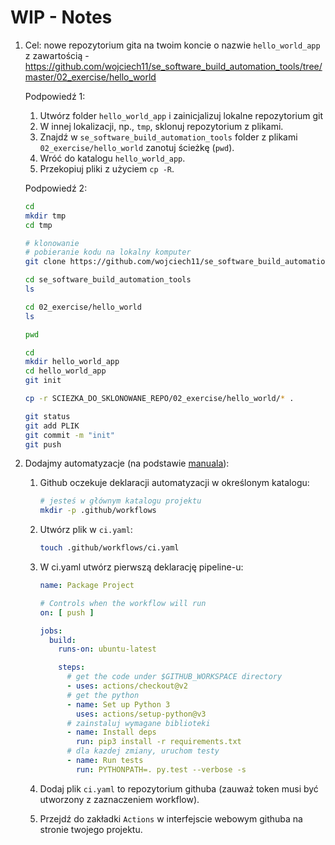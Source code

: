# WIP - Notes

1. Cel: nowe repozytorium gita na twoim koncie o nazwie `hello_world_app` z zawartością - https://github.com/wojciech11/se_software_build_automation_tools/tree/master/02_exercise/hello_world

   Podpowiedź 1:

   1. Utwórz folder `hello_world_app` i zainicjalizuj lokalne repozytorium git
   2. W innej lokalizacji, np., `tmp`, sklonuj repozytorium z plikami.
   3. Znajdź w `se_software_build_automation_tools` folder z plikami `02_exercise/hello_world` zanotuj ścieżkę (`pwd`).
   4. Wróć do katalogu `hello_world_app`.
   5. Przekopiuj pliki z użyciem `cp -R`.

   Podpowiedź 2:

   ```bash
   cd
   mkdir tmp
   cd tmp

   # klonowanie
   # pobieranie kodu na lokalny komputer
   git clone https://github.com/wojciech11/se_software_build_automation_tools
   
   cd se_software_build_automation_tools
   ls
   
   cd 02_exercise/hello_world
   ls
   
   pwd
   ```

   ```bash
   cd
   mkdir hello_world_app
   cd hello_world_app
   git init

   cp -r SCIEZKA_DO_SKLONOWANE_REPO/02_exercise/hello_world/* .
   
   git status
   git add PLIK
   git commit -m "init"
   git push
   ```

2. Dodajmy automatyzacje (na podstawie [manuala](https://github.com/wojciech11/se_software_build_automation_tools/blob/master/02_exercise/README.md#continuous-integration-with-github-actions)):

   1. Github oczekuje deklaracji automatyzacji w określonym katalogu:
   
      ```bash
      # jesteś w głównym katalogu projektu
      mkdir -p .github/workflows
      ```

   2. Utwórz plik w `ci.yaml`:

      ```bash
      touch .github/workflows/ci.yaml
      ```

   3. W ci.yaml utwórz pierwszą deklarację pipeline-u:

      ```yaml
      name: Package Project
      
      # Controls when the workflow will run
      on: [ push ]
      
      jobs:
        build:
          runs-on: ubuntu-latest
      
          steps:
            # get the code under $GITHUB_WORKSPACE directory
            - uses: actions/checkout@v2
            # get the python
            - name: Set up Python 3
              uses: actions/setup-python@v3
            # zainstaluj wymagane biblioteki
            - name: Install deps
              run: pip3 install -r requirements.txt
            # dla kazdej zmiany, uruchom testy
            - name: Run tests
              run: PYTHONPATH=. py.test --verbose -s
      ```

   4. Dodaj plik `ci.yaml` to repozytorium githuba (zauważ token musi być utworzony z zaznaczeniem workflow).

   5. Przejdź do zakładki `Actions` w interfejscie webowym githuba na stronie twojego projektu.
